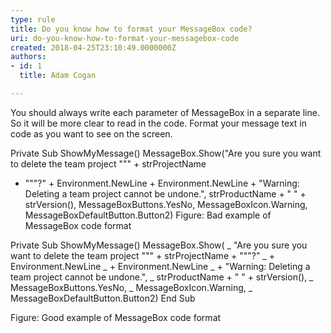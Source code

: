 ```yaml
---
type: rule
title: Do you know how to format your MessageBox code?
uri: do-you-know-how-to-format-your-messagebox-code
created: 2018-04-25T23:10:49.0000000Z
authors:
- id: 1
  title: Adam Cogan

---
```


 
You should always write each parameter of MessageBox in a separate line. So it will be more clear to read in the code. Format your message text in code as you want to see on the screen.
 
​Private Sub ShowMyMessage()
 MessageBox.Show("Are
 you sure you want to delete the team project """ + strProjectName
 + """?" + Environment.NewLine + Environment.NewLine + "Warning:
 Deleting a team project cannot be undone.", strProductName + "
 " + strVersion(), MessageBoxButtons.YesNo, MessageBoxIcon.Warning, MessageBoxDefaultButton.Button2)
Figure: Bad example of MessageBox code format​

Private Sub ShowMyMessage()
 MessageBox.Show( \_ 
 "Are you sure you want to delete the team project """ + strProjectName + """?"
 \_ + Environment.NewLine \_ +
 Environment.NewLine \_ +
 "Warning: Deleting a team project cannot be undone.", \_
 strProductName + " " + strVersion(), \_
 MessageBoxButtons.YesNo, \_
 MessageBoxIcon.Warning, \_
 MessageBoxDefaultButton.Button2)
End Sub


Figure: Good example of MessageBox code format​​

